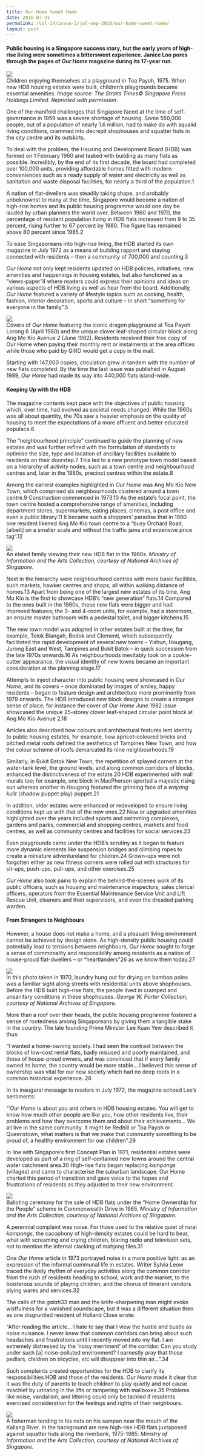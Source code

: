 ```yaml
---
title: Our Home Sweet Home
date: 2018-07-31
permalink: /vol-14/issue-2/jul-sep-2018/our-home-sweet-home/
layout: post
---
```

#### Public housing is a Singapore success story, but the early years of high-rise living were sometimes a bittersweet experience. **Janice Loo** pores through the pages of *Our Home* magazine during its 17-year run.

<img src="/images/Vol-14-issue-2/our-home-sweet-home/Home1.JPG">
<div style="background-color: white;">Children enjoying themselves at a playground in Toa Payoh, 1975. When new HDB housing estates were built, children’s playgrounds became essential amenities. <i>Image source: The Straits Times© Singapore Press Holdings Limited. Reprinted with permission.</i></div>

One of the manifold challenges that Singapore faced at the time of self-governance in 1959 was a severe shortage of housing. Some 550,000 people, out of a population of nearly 1.6 million, had to make do with squalid living conditions, crammed into decrepit shophouses and squatter huts in the city centre and its outskirts.

To deal with the problem, the Housing and Development Board (HDB) was formed on 1 February 1960 and tasked with building as many flats as possible. Incredibly, by the end of its first decade, the board had completed over 100,000 units, providing affordable homes fitted with modern conveniences such as a ready supply of water and electricity as well as sanitation and waste disposal facilities, for nearly a third of the population.1

A nation of flat-dwellers was steadily taking shape, and probably unbeknownst to many at the time, Singapore would become a nation of high-rise homes and its public housing programme would one day be lauded by urban planners the world over. Between 1960 and 1970, the percentage of resident population living in HDB flats increased from 9 to 35 percent, rising further to 67 percent by 1980. The figure has remained above 80 percent since 1985.2

To ease Singaporeans into high-rise living, the HDB started its own magazine in July 1972 as a means of building rapport and staying connected with  residents – then a  community of 700,000 and counting.3

*Our Home* not only kept residents updated on HDB policies, initiatives, new amenities and happenings in housing estates, but also functioned as a “views-paper”4 where readers could express their opinions and ideas on various aspects of HDB living as well as hear from the board. Additionally, *Our Home* featured a variety of lifestyle topics such as cooking, health, fashion, interior decoration, sports and culture – in short “something for everyone in the family”.5

<img src="/images/Vol-14-issue-2/our-home-sweet-home/Home2.JPG">
<div style="background-color: white;">Covers of <i>Our Home</i> featuring the iconic dragon playground at Toa Payoh Lorong 6 (April 1980) and the unique clover leaf-shaped circular block along Ang Mo Kio Avenue 2 (June 1982). Residents received their free copy of Our Home when paying their monthly rent or instalments at the area offices while those who paid by GIRO would get a copy in the mail.</div>

Starting with 147,000 copies, circulation grew in tandem with the number of new flats completed. By the time the last issue was published in August 1989, *Our Home* had made its way into 440,000 flats island-wide.

#### **Keeping Up with the HDB**

The magazine contents kept pace with the objectives of public housing which, over time, had evolved as societal needs changed. While the 1960s was all about quantity, the 70s saw a heavier emphasis on the quality of housing to meet the expectations of a more affluent and better educated populace.6

The “neighbourhood principle” continued to guide the planning of new estates and was further refined with the formulation of standards to optimise the size, type and location of ancillary facilities available to residents on their doorstep.7 This led to a new prototype town model based on a hierarchy of activity nodes, such as a town centre and neighbourhood centres and, later in the 1980s, precinct centres within the estate.8

Among the earliest examples highlighted in *Our Home* was Ang Mo Kio New Town, which comprised six neighbourhoods clustered around a town centre.9 Construction commenced in 1973.10 As the estate’s focal point, the town centre hosted a comprehensive range of amenities, including department stores, supermarkets, eating places, cinemas, a post office and even a public library.11 It became such a shoppers’ paradise that in 1980 one resident likened Ang Mo Kio town centre to a “busy Orchard Road, [albeit] on a smaller scale and without the traffic jams and expensive price tag”.12

<img src="/images/Vol-14-issue-2/our-home-sweet-home/Home3.JPG">
<div style="background-color: white;">An elated family viewing their new HDB flat in the 1960s. <i>Ministry of Information and the Arts Collection, courtesy of National Archives of Singapore.</i></div>

Next in the hierarchy were neighbourhood centres with more basic facilities, such markets, hawker centres and shops, all within walking distance of homes.13 Apart from being one of the largest new estates of its time, Ang Mo Kio is the first to showcase HDB’s “new generation” flats.14 Compared to the ones built in the 1960s, these new flats were bigger and had improved features; the 3- and 4-room units, for example, had a storeroom, an ensuite master bathroom with a pedestal toilet, and bigger kitchens.15

The new town model was adopted in other estates built at the time, for example, Telok Blangah, Bedok and Clementi, which subsequently facilitated the rapid development of several new towns – Yishun, Hougang, Jurong East and West, Tampines and Bukit Batok – in quick succession from the late 1970s onwards.16 As neighbourhoods inevitably took on a cookie-cutter appearance, the visual identity of new towns became an important consideration at the planning stage.17

Attempts to inject character into public housing were showcased in *Our Home*, and its covers – once dominated by images of smiley, happy residents – began to feature design and architecture more prominently from 1979 onwards. The HDB introduced new block designs to create a stronger sense of place; for instance the cover of *Our Home* June 1982 issue showcased the unique 25-storey clover leaf-shaped circular point block at Ang Mo Kio Avenue 2.18

Articles also described how colours and architectural features lent identity to public housing estates, for example, how apricot-coloured bricks and pitched metal roofs defined the aesthetics of Tampines New Town, and how the colour scheme of roofs demarcated its nine neighbourhoods.19

Similarly, in Bukit Batok New Town, the repetition of splayed corners at the water-tank level, the ground levels, and along common corridors of blocks, enhanced the distinctiveness of the estate.20 HDB experimented with wall murals too; for example, one block in MacPherson sported a majestic rising sun whereas another in Hougang featured the grinning face of a *wayang kulit* (shadow puppet play) puppet.21

In addition, older estates were enhanced or redeveloped to ensure living conditions kept up with that of the new ones.22 New or upgraded amenities highlighted over the years included sports and swimming complexes, gardens and parks, commercial and shopping centres, markets and food centres, as well as community centres and facilities for social services.23

Even playgrounds came under the HDB’s scrutiny as it began to feature more dynamic elements like suspension bridges and climbing ropes to create a miniature adventureland for children.24 Grown-ups were not forgotten either as new fitness corners were rolled out with structures for sit-ups, push-ups, pull-ups, and other exercises.25

*Our Home* also took pains to explain the behind-the-scenes work of its public officers, such as housing and maintenance inspectors, sales clerical officers, operators from the Essential Maintenance Service Unit and Lift Rescue Unit, cleaners and their supervisors, and even the dreaded parking warden.

#### **From Strangers to Neighbours**

However, a house does not make a home, and a pleasant living environment cannot be achieved by design alone. As high-density public housing could potentially lead to tensions between neighbours, *Our Home* sought to forge a sense of commonality and responsibility among residents as a nation of house-proud flat-dwellers – or “heartlanders”26 as we know them today.27

<img src="/images/Vol-14-issue-2/our-home-sweet-home/Home4.JPG">
<div style="background-color: white;">In this photo taken in 1970, laundry hung out for drying on bamboo poles was a familiar sight along streets with residential units above shophouses. Before the HDB built high-rise flats, the people lived in cramped and unsanitary conditions in these shophouses. <i>George W. Porter Collection, courtesy of National Archives of Singapore.</i></div>

More than a roof over their heads, the public housing programme fostered a sense of rootedness among Singaporeans by giving them a tangible stake in the country. The late founding Prime Minister Lee Kuan Yew described it thus:

“I wanted a home-owning society. I had seen the contrast between the blocks of low-cost rental flats, badly misused and poorly maintained, and those of house-proud owners, and was convinced that if every family owned its home, the country would be more stable… I believed this sense of ownership was vital for our new society which had no deep roots in a common historical experience..28

In its inaugural message to readers in July 1972, the magazine echoed Lee’s sentiments:

“‘*Our Home* is about you and others in HDB housing estates. You will get to know how much other people are like you, how other residents live, their problems and how they overcome them and about their achievements… We all live in the same community. It might be Redhill or Toa Payoh or Queenstown, what matters is that we make that community something to be proud of, a healthy environment for our children”.29

In line with Singapore’s first Concept Plan in 1971, residential estates were developed as part of a ring of self-contained new towns around the central water catchment area.30 High-rise flats began replacing *kampongs* (villages) and came to characterise the suburban landscape. Our Home charted this period of transition and gave voice to the hopes and frustrations of residents as they adjusted to their new environment.

<img src="/images/Vol-14-issue-2/our-home-sweet-home/Home5.JPG">
<div style="background-color: white;">Balloting ceremony for the sale of HDB flats under the “Home Ownership for the People” scheme in Commonwealth Drive in 1965. <i>Ministry of Information and the Arts Collection, courtesy of National Archives of Singapore.</i></div>

A perennial complaint was noise. For those used to the relative quiet of rural *kampongs*, the cacophony of high-density estates could be hard to bear, what with screaming and crying children, blaring radio and television sets, not to mention the infernal clacking of mahjong tiles.31

One *Our Home* article in 1973 portrayed noise in a more positive light: as an expression of the informal communal life in estates. Writer Sylvia Leow traced the lively rhythm of everyday activities along the common corridor from the rush of residents heading to school, work and the market, to the boisterous sounds of playing children, and the chorus of itinerant vendors plying wares and services.32

The calls of the *galah*33 man and the knife-sharpening man might evoke wistfulness for a vanished soundscape, but it was a different situation then as one disgruntled resident of Holland Close wrote:

“After reading the article… I hate to say that I view the hustle and bustle as noise nuisance. I never knew that common corridors can bring about such headaches and frustrations until I recently moved into my flat. I am extremely distressed by the ‘noisy merriment’ of the corridor. Can you study under such [a] noise-polluted environment? I earnestly pray that those pedlars, children on tricycles, etc will disappear into thin air…”.34

Such complaints created opportunities for the HDB to clarify its responsibilities HDB and those of the residents. *Our Home* made it clear that it was the duty of parents to teach children to play quietly and not cause mischief by urinating in the lifts or tampering with mailboxes.35 Problems like noise, vandalism, and littering could only be tackled if residents exercised consideration for the feelings and rights of their neighbours.

<img src="/images/Vol-14-issue-2/our-home-sweet-home/Home6.JPG">
<div style="background-color: white;">A fisherman tending to his nets on his sampan near the mouth of the Kallang River. In the background are new high-rise HDB flats juxtaposed against squatter huts along the riverbank, 1975-1985. <i>Ministry of Information and the Arts Collection, courtesy of National Archives of Singapore.</i></div>

